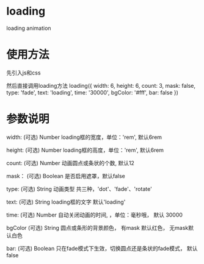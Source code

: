 # loading
loading  animation 


# 使用方法

先引入js和css
<link rel="stylesheet" href="css/index.css">
<script src="js/index.js"></script>

然后直接调用loading方法
loading({
width: 6,
height: 6,
count: 3,
mask: false,
type: 'fade',
text: 'loading',
time: '30000',
bgColor: '#fff',
bar: false
})
    
    
# 参数说明

width: (可选) Number
loading框的宽度，单位：'rem',  默认6rem

height: (可选) Number
loading框的高度，单位：'rem', 默认6rem

count:  (可选) Number
动画圆点或条状的个数, 默认12

mask： (可选) Boolean
是否启用遮罩，默认false

type:  (可选) String
动画类型 共三种，'dot'、'fade'、'rotate'

text: (可选) String
loading框的文字 默认'loading'

time: (可选) Number
自动关闭动画的时间, ，单位：毫秒哦， 默认 30000

bgColor (可选) String
圆点或条形的背景颜色， 有mask 默认红色， 无mask默认白色

bar: (可选) Boolean
只在fade模式下生效，切换圆点还是条状的fade模式， 默认false
